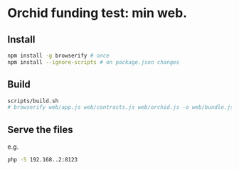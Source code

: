 # Orchid funding test: min web.

## Install

```bash
npm install -g browserify # once
npm install --ignore-scripts # on package.json changes
```

## Build

```bash
scripts/build.sh
# browserify web/app.js web/contracts.js web/orchid.js -o web/bundle.js  
```

## Serve the files

e.g.
```bash
php -S 192.168..2:8123
```

